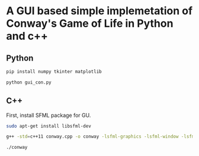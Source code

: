 # A GUI based simple implemetation of Conway's Game of Life in Python and c++
## Python
```bash
pip install numpy tkinter matplotlib 
```
```bash
python gui_con.py
```
## C++ 
First, install SFML package for GU.
```bash
sudo apt-get install libsfml-dev
```
```bash
g++ -std=c++11 conway.cpp -o conway -lsfml-graphics -lsfml-window -lsfml-system
```
```bash
./conway
```
